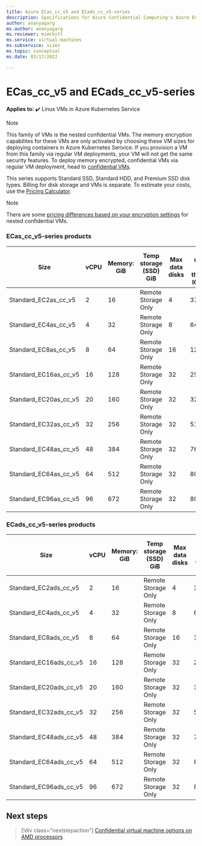 ```yaml
---
title: Azure ECas_cc_v5 and ECads_cc_v5-series
description: Specifications for Azure Confidential Computing's Azure ECas_cc_v5 and ECads_cc_v5-series confidential virtual machines. 
author: ananyagarg
ms.author: ananyagarg
ms.reviewer: mimckitt
ms.service: virtual-machines
ms.subservice: sizes
ms.topic: conceptual 
ms.date: 03/17/2022

---
```


# ECas_cc_v5 and ECads_cc_v5-series

**Applies to:** :heavy_check_mark: Linux VMs in Azure Kubernetes Service

> [!NOTE]
> This family of VMs is the nested confidential VMs. The memory encryption capabilites for these VMs are only activated by choosing these VM sizes for deploying containers in Azure Kubernetes Serivice. If you provision a VM from this family via regular VM deployments, your VM will not get the same security features. To deploy memory encrypted, confidential VMs via regular VM deployment, head to [confidential VMs](../../../articles/confidential-computing/confidential-vm-overview.md).


This series supports Standard SSD, Standard HDD, and Premium SSD disk types. Billing for disk storage and VMs is separate. To estimate your costs, use the [Pricing Calculator](https://azure.microsoft.com/pricing/calculator/).

> [!NOTE]
> There are some [pricing differences based on your encryption settings](../confidential-computing/confidential-vm-overview.md#encryption-pricing-differences) for nested confidential VMs.


### ECas_cc_v5-series products

| Size | vCPU | Memory: GiB | Temp storage (SSD) GiB | Max data disks | Max uncached disk throughput: IOPS/MBps | Max NICs |
|---|---|---|---|---|---|---|
| Standard_EC2as_cc_v5  | 2  | 16  | Remote Storage Only | 4  | 3750/82    | 2 |
| Standard_EC4as_cc_v5  | 4  | 32  | Remote Storage Only | 8  | 6400/144   | 2 |
| Standard_EC8as_cc_v5  | 8  | 64  | Remote Storage Only | 16 | 12800/200  | 4 |
| Standard_EC16as_cc_v5 | 16 | 128 | Remote Storage Only | 32 | 25600/384  | 4 |
| Standard_EC20as_cc_v5 | 20 | 160 | Remote Storage Only | 32 | 32000/480  | 8 |
| Standard_EC32as_cc_v5 | 32 | 256 | Remote Storage Only | 32 | 51200/768  | 8 |
| Standard_EC48as_cc_v5 | 48 | 384 | Remote Storage Only | 32 | 76800/1152 | 8 |
| Standard_EC64as_cc_v5 | 64 | 512 | Remote Storage Only | 32 | 80000/1200 | 8 |
| Standard_EC96as_cc_v5 | 96 | 672 | Remote Storage Only | 32 | 80000/1600 | 8 |


### ECads_cc_v5-series products

| Size | vCPU | Memory: GiB | Temp storage (SSD) GiB | Max data disks | Max uncached disk throughput: IOPS/MBps | Max NICs |
|---|---|---|---|---|---|---|
| Standard_EC2ads_cc_v5  | 2  | 16  | Remote Storage Only | 4  | 3750/82    | 2 |
| Standard_EC4ads_cc_v5  | 4  | 32  | Remote Storage Only | 8  | 6400/144   | 2 |
| Standard_EC8ads_cc_v5  | 8  | 64  | Remote Storage Only | 16 | 12800/200  | 4 |
| Standard_EC16ads_cc_v5 | 16 | 128 | Remote Storage Only | 32 | 25600/384  | 4 |
| Standard_EC20ads_cc_v5 | 20 | 160 | Remote Storage Only | 32 | 32000/480  | 8 |
| Standard_EC32ads_cc_v5 | 32 | 256 | Remote Storage Only | 32 | 51200/768  | 8 |
| Standard_EC48ads_cc_v5 | 48 | 384 | Remote Storage Only | 32 | 76800/1152 | 8 |
| Standard_EC64ads_cc_v5 | 64 | 512 | Remote Storage Only | 32 | 80000/1200 | 8 |
| Standard_EC96ads_cc_v5 | 96 | 672 | Remote Storage Only | 32 | 80000/1600 | 8 |

## Next steps

> [!div class="nextstepaction"]
> [Confidential virtual machine options on AMD processors](../../../articles/confidential-computing/confidential-vm-overview.md)
